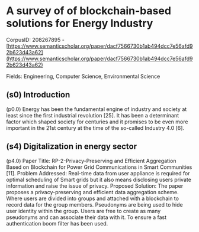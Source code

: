 # A survey of of blockchain-based solutions for Energy Industry

CorpusID: 208267895 - [https://www.semanticscholar.org/paper/dacf7566730b1ab494dcc7e56afd92b623d43a62](https://www.semanticscholar.org/paper/dacf7566730b1ab494dcc7e56afd92b623d43a62)

Fields: Engineering, Computer Science, Environmental Science

## (s0) Introduction
(p0.0) Energy has been the fundamental engine of industry and society at least since the first industrial revolution [25]. It has been a determinant factor which shaped society for centuries and it promises to be even more important in the 21st century at the time of the so-called Industry 4.0 [6].
## (s4) Digitalization in energy sector
(p4.0) Paper Title: RP-2-Privacy-Preserving and Efficient Aggregation Based on Blockchain for Power Grid Communications in Smart Communities [11]. Problem Addressed: Real-time data from user appliance is required for optimal scheduling of Smart grids but it also means disclosing users private information and raise the issue of privacy. Proposed Solution: The paper proposes a privacy-preserving and efficient data aggregation scheme. Where users are divided into groups and attached with a blockchain to record data for the group members. Pseudonyms are being used to hide user identity within the group. Users are free to create as many pseudonyms and can associate their data with it. To ensure a fast authentication boom filter has been used.
